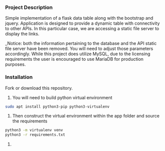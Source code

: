 ### Project Description

Simple implementation of a flask data table along with the bootstrap and jquery. Application is designed to provide a dynamic table with connectivity to other APIs. In this particular case, we are accessing a static file server to display the links.

_Notice: both the information pertaining to the database and the API static file server have been removed. You will need to adjust those parameters accordingly. While this project does utilize MySQL, due to the licensing requirements the user is encouraged to use MariaDB for production purposes.

### Installation

Fork or download this repository.

1. You will need to build python virtual environment
  ```bash
  sudo apt install python3-pip python3-virtualenv
  ```
1. Then construct the virtual environment within the app folder and source the requirements
  ```bash
  python3 -m virtualenv venv
  python3 -r requirements.txt
  ```


1. 

